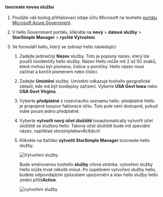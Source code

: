 <!--author=SharS last changed: 9/17/15-->


#### <a name="toocreate-a-new-service"></a>toocreate novou službu
1. Použijte váš toolog přihlašovací údaje účtu Microsoft na toohello [portálu Microsoft Azure Government](https://manage.windowsazure.us/).
2. V hello Government portálu, klikněte na **nový** > **datové služby** > **StorSimple Manager** > **rychlé Vytvoření**.
3. Ve formuláři hello, který se zobrazí hello následující:
   
   1. Zadejte jedinečný **Název** služby. Toto je popisný název, který lze použít tooidentify hello služby. Název Hello může mít 2 až 50 znaků, které mohou být písmena, číslice a pomlčky. Hello název musí začínat a končit písmenem nebo číslicí.
   2. Zadejte **Umístění** služby. Umístění odkazuje toohello geografické oblasti, kde má být toodeploy zařízení. Vyberte **USA Govt Iowa** nebo **USA Govt Virgina**.
   3. Vyberte **předplatné** z rozevíracího seznamu hello. předplatné Hello je propojené tooyour fakturace účtu. Toto pole není dostupné, pokud máte pouze jedno předplatné.
   4. Vyberte **vytvořit nový účet úložiště** tooautomatically vytvořit účet úložiště se službou hello. Takový účet úložiště bude mít speciální název, například storsimplebwv8c6dcnf.
   5. Klikněte na tlačítko **vytvořit StorSimple Manager** toocreate hello služby.
      
       ![Vytvoření služby](./media/storsimple-create-new-service-gov/HCS_CreateAService-gov-include.png)
      
      Bude směrovanou toohello **služby** cílová stránka. vytvoření služby Hello může trvat několik minut. Po úspěšném vytvoření služby hello, budete odpovídajícím způsobem upozorněni a stav hello služby hello změní příliš**Active**.
      
       ![vytvoření služby](./media/storsimple-create-new-service-gov/HCS_StorSimpleManagerServicePage-gov-include.png)

